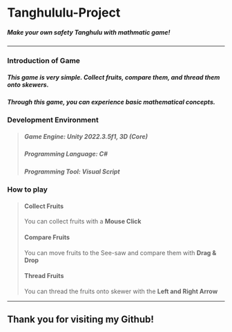 # Tanghululu-Project

##### Make your own safety Tanghulu with mathmatic game!



----------------------------------------------------------

### Introduction of Game
##### This game is very simple. Collect fruits, compare them, and thread them onto skewers.
##### Through this game, you can experience basic mathematical concepts.

### Development Environment
> ##### Game Engine: Unity 2022.3.5f1, 3D (Core)
> ##### Programming Language: C#
> ##### Programming Tool: Visual Script

### How to play
> #### Collect Fruits   
>    You can collect fruits with a **Mouse Click**
>
> #### Compare Fruits
>    You can move fruits to the See-saw and compare them with **Drag & Drop**
>
> #### Thread Fruits
>    You can thread the fruits onto skewer with the **Left and Right Arrow**

----------------------------------------------------------


## Thank you for visiting my Github!
